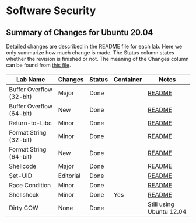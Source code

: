 # Software Security

## Summary of Changes for Ubuntu 20.04

Detailed changes are described in the README file for each lab.
Here we only summarize how much change is made. 
The Status column states whether the revision is finished or not.
The meaning of the Changes column can be found from 
[this file](../common-files/category_of_revision.md).

| Lab Name | Changes | Status | Container |  Notes |
| ---      | ---     | ---    |  ---      |  ---   |
| Buffer Overflow (32-bit) | Major | Done |     | [README](Buffer_Overflow/README.md)
| Buffer Overflow (64-bit) | New   | Done |     | [README](Buffer_Overflow_x64/README.md) 
| Return-to-Libc           | Minor | Done |     | [README](Return_to_Libc/README.md)
| Format String (32-bit)   | Minor | Done |     | [README](Format_String/README.md) 
| Format String (64-bit)   | New   | Done |     | [README](Format_String_x64/README.md)
| Shellcode                | Major | Done |     | [README](Shellcode/README.md)
| Set-UID              | Editorial | Done |     | [README](Environment_Variable_and_SetUID/README.md)
| Race Condition           | Minor | Done |     | [README](Race_Condition/README.md) |
| Shellshock               | Minor | Done | Yes | [README](Shellshock/README.md)
| Dirty COW                | None  | Done |     | Still using Ubuntu 12.04


